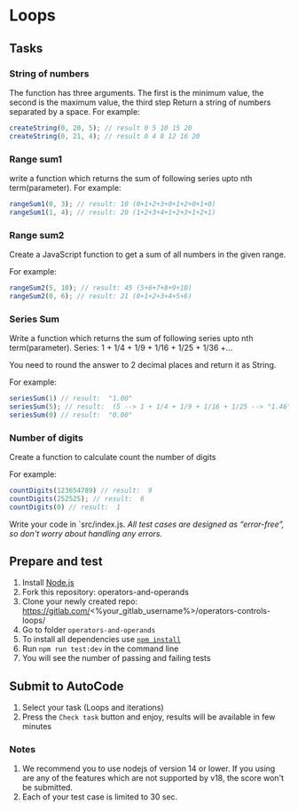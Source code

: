 # Loops

## Tasks

### String of numbers

The function has three arguments. The first is the minimum value, the second is the maximum value, the third step
Return a string of numbers separated by a space.
For example:

```js
createString(0, 20, 5); // result 0 5 10 15 20
createString(0, 21, 4); // result 0 4 8 12 16 20
```

### Range sum1

 write a function which returns the sum of following series upto nth term(parameter).
For example:

```js
rangeSum1(0, 3); // result: 10 (0+1+2+3+0+1+2+0+1+0)
rangeSum1(1, 4); // result: 20 (1+2+3+4+1+2+3+1+2+1)
```

### Range sum2

Create a JavaScript function to get a sum of all numbers in the given range.

For example:

```js
rangeSum2(5, 10); // result: 45 (5+6+7+8+9+10)
rangeSum2(0, 6); // result: 21 (0+1+2+3+4+5+6)
```

### Series Sum

Write a function which returns the sum of following series upto nth term(parameter).
Series: 1 + 1/4 + 1/9 + 1/16 + 1/25 + 1/36 +...

You need to round the answer to 2 decimal places and return it as String.

For example:

```js
seriesSum(1) // result:  "1.00"
seriesSum(5); // result:  (5 --> 1 + 1/4 + 1/9 + 1/16 + 1/25 --> "1.46")
seriesSum(0) // result:  "0.00"
```

### Number of digits

Create a function to calculate count the number of digits

For example:

```js
countDigits(123654789) // result:  9
countDigits(252525); // result:  6
countDigits(0) // result:  1
```


Write your code in `src/index.js.
_All test cases are designed as “error-free”, so don't worry about handling any errors._

## Prepare and test

1. Install [Node.js](https://nodejs.org/en/download/)   
2. Fork this repository: operators-and-operands
3. Clone your newly created repo: https://gitlab.com/<%your_gitlab_username%>/operators-controls-loops/  
4. Go to folder `operators-and-operands`  
5. To install all dependencies use [`npm install`](https://docs.npmjs.com/cli/install)  
6. Run `npm run test:dev` in the command line  
7. You will see the number of passing and failing tests

## Submit to AutoCode
1. Select your task (Loops and iterations)
2. Press the `Check task` button and enjoy, results will be available in few minutes

### Notes
1. We recommend you to use nodejs of version 14 or lower. If you using are any of the features which are not supported by v18, the score won't be submitted.
2. Each of your test case is limited to 30 sec.

